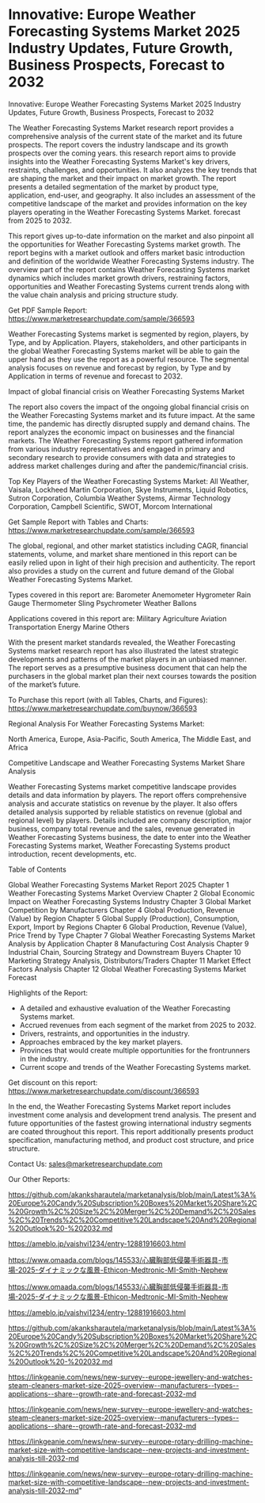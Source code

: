 # Innovative: Europe Weather Forecasting Systems Market 2025 Industry Updates, Future Growth, Business Prospects, Forecast to 2032
 Innovative: Europe Weather Forecasting Systems Market 2025 Industry Updates, Future Growth, Business Prospects, Forecast to 2032

The Weather Forecasting Systems Market research report provides a comprehensive analysis of the current state of the market and its future prospects. The report covers the industry landscape and its growth prospects over the coming years. this research report aims to provide insights into the Weather Forecasting Systems Market's key drivers, restraints, challenges, and opportunities. It also analyzes the key trends that are shaping the market and their impact on market growth. The report presents a detailed segmentation of the market by product type, application, end-user, and geography. It also includes an assessment of the competitive landscape of the market and provides information on the key players operating in the Weather Forecasting Systems Market. forecast from 2025 to 2032.

This report gives up-to-date information on the market and also pinpoint all the opportunities for Weather Forecasting Systems market growth. The report begins with a market outlook and offers market basic introduction and definition of the worldwide Weather Forecasting Systems industry. The overview part of the report contains Weather Forecasting Systems market dynamics which includes market growth drivers, restraining factors, opportunities and Weather Forecasting Systems current trends along with the value chain analysis and pricing structure study.

Get PDF Sample Report: https://www.marketresearchupdate.com/sample/366593

Weather Forecasting Systems market is segmented by region, players, by Type, and by Application. Players, stakeholders, and other participants in the global Weather Forecasting Systems market will be able to gain the upper hand as they use the report as a powerful resource. The segmental analysis focuses on revenue and forecast by region, by Type and by Application in terms of revenue and forecast to 2032.

Impact of global financial crisis on Weather Forecasting Systems Market

The report also covers the impact of the ongoing global financial crisis on the Weather Forecasting Systems market and its future impact. At the same time, the pandemic has directly disrupted supply and demand chains. The report analyzes the economic impact on businesses and the financial markets. The Weather Forecasting Systems report gathered information from various industry representatives and engaged in primary and secondary research to provide consumers with data and strategies to address market challenges during and after the pandemic/financial crisis.

Top Key Players of the Weather Forecasting Systems Market:
All Weather, Vaisala, Lockheed Martin Corporation, Skye Instruments, Liquid Robotics, Sutron Corporation, Columbia Weather Systems, Airmar Technology Corporation, Campbell Scientific, SWOT, Morcom International


Get Sample Report with Tables and Charts: https://www.marketresearchupdate.com/sample/366593

The global, regional, and other market statistics including CAGR, financial statements, volume, and market share mentioned in this report can be easily relied upon in light of their high precision and authenticity. The report also provides a study on the current and future demand of the Global Weather Forecasting Systems Market.

Types covered in this report are:
Barometer
Anemometer
Hygrometer
Rain Gauge
Thermometer
Sling Psychrometer
Weather Ballons


Applications covered in this report are:
Military
Agriculture
Aviation
Transportation
Energy
Marine
Others


With the present market standards revealed, the Weather Forecasting Systems market research report has also illustrated the latest strategic developments and patterns of the market players in an unbiased manner. The report serves as a presumptive business document that can help the purchasers in the global market plan their next courses towards the position of the market’s future.

To Purchase this report (with all Tables, Charts, and Figures): https://www.marketresearchupdate.com/buynow/366593

Regional Analysis For Weather Forecasting Systems Market:

North America, Europe, Asia-Pacific, South America, The Middle East, and Africa

Competitive Landscape and Weather Forecasting Systems Market Share Analysis

Weather Forecasting Systems market competitive landscape provides details and data information by players. The report offers comprehensive analysis and accurate statistics on revenue by the player. It also offers detailed analysis supported by reliable statistics on revenue (global and regional level) by players. Details included are company description, major business, company total revenue and the sales, revenue generated in Weather Forecasting Systems business, the date to enter into the Weather Forecasting Systems market, Weather Forecasting Systems product introduction, recent developments, etc.

Table of Contents

Global Weather Forecasting Systems Market Report 2025
Chapter 1 Weather Forecasting Systems Market Overview
Chapter 2 Global Economic Impact on Weather Forecasting Systems Industry
Chapter 3 Global Market Competition by Manufacturers
Chapter 4 Global Production, Revenue (Value) by Region
Chapter 5 Global Supply (Production), Consumption, Export, Import by Regions
Chapter 6 Global Production, Revenue (Value), Price Trend by Type
Chapter 7 Global Weather Forecasting Systems Market Analysis by Application
Chapter 8 Manufacturing Cost Analysis
Chapter 9 Industrial Chain, Sourcing Strategy and Downstream Buyers
Chapter 10 Marketing Strategy Analysis, Distributors/Traders
Chapter 11 Market Effect Factors Analysis
Chapter 12 Global Weather Forecasting Systems Market Forecast

Highlights of the Report:

- A detailed and exhaustive evaluation of the Weather Forecasting Systems market.
- Accrued revenues from each segment of the market from 2025 to 2032.
- Drivers, restraints, and opportunities in the industry.
- Approaches embraced by the key market players.
- Provinces that would create multiple opportunities for the frontrunners in the industry.
- Current scope and trends of the Weather Forecasting Systems market.

Get discount on this report: https://www.marketresearchupdate.com/discount/366593

In the end, the Weather Forecasting Systems Market report includes investment come analysis and development trend analysis. The present and future opportunities of the fastest growing international industry segments are coated throughout this report. This report additionally presents product specification, manufacturing method, and product cost structure, and price structure.

Contact Us:
sales@marketresearchupdate.com

Our Other Reports:

https://github.com/akanksharautela/marketanalysis/blob/main/Latest%3A%20Europe%20Candy%20Subscription%20Boxes%20Market%20Share%2C%20Growth%2C%20Size%2C%20Merger%2C%20Demand%2C%20Sales%2C%20Trends%2C%20Competitive%20Landscape%20And%20Regional%20Outlook%20-%202032.md

https://ameblo.jp/vaishvi1234/entry-12881916603.html

https://www.omaada.com/blogs/145533/心臓胸部低侵襲手術器具-市場-2025-ダイナミックな風景-Ethicon-Medtronic-MI-Smith-Nephew

https://www.omaada.com/blogs/145533/心臓胸部低侵襲手術器具-市場-2025-ダイナミックな風景-Ethicon-Medtronic-MI-Smith-Nephew

https://ameblo.jp/vaishvi1234/entry-12881916603.html

https://github.com/akanksharautela/marketanalysis/blob/main/Latest%3A%20Europe%20Candy%20Subscription%20Boxes%20Market%20Share%2C%20Growth%2C%20Size%2C%20Merger%2C%20Demand%2C%20Sales%2C%20Trends%2C%20Competitive%20Landscape%20And%20Regional%20Outlook%20-%202032.md

https://linkgeanie.com/news/new-survey--europe-jewellery-and-watches-steam-cleaners-market-size-2025-overview--manufacturers--types--applications--share--growth-rate-and-forecast-2032-md

https://linkgeanie.com/news/new-survey--europe-jewellery-and-watches-steam-cleaners-market-size-2025-overview--manufacturers--types--applications--share--growth-rate-and-forecast-2032-md

https://linkgeanie.com/news/new-survey--europe-rotary-drilling-machine-market-size-with-competitive-landscape--new-projects-and-investment-analysis-till-2032-md

https://linkgeanie.com/news/new-survey--europe-rotary-drilling-machine-market-size-with-competitive-landscape--new-projects-and-investment-analysis-till-2032-md"
